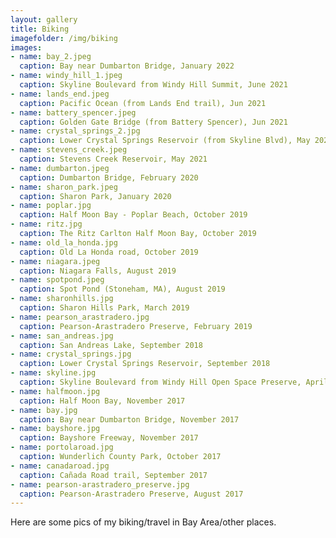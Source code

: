 ```yaml
---
layout: gallery
title: Biking
imagefolder: /img/biking
images:
- name: bay_2.jpeg
  caption: Bay near Dumbarton Bridge, January 2022
- name: windy_hill_1.jpeg
  caption: Skyline Boulevard from Windy Hill Summit, June 2021
- name: lands_end.jpeg
  caption: Pacific Ocean (from Lands End trail), Jun 2021
- name: battery_spencer.jpeg
  caption: Golden Gate Bridge (from Battery Spencer), Jun 2021
- name: crystal_springs_2.jpg
  caption: Lower Crystal Springs Reservoir (from Skyline Blvd), May 2021
- name: stevens_creek.jpeg
  caption: Stevens Creek Reservoir, May 2021
- name: dumbarton.jpeg
  caption: Dumbarton Bridge, February 2020
- name: sharon_park.jpeg
  caption: Sharon Park, January 2020
- name: poplar.jpg
  caption: Half Moon Bay - Poplar Beach, October 2019
- name: ritz.jpg
  caption: The Ritz Carlton Half Moon Bay, October 2019
- name: old_la_honda.jpg
  caption: Old La Honda road, October 2019
- name: niagara.jpeg
  caption: Niagara Falls, August 2019
- name: spotpond.jpeg
  caption: Spot Pond (Stoneham, MA), August 2019
- name: sharonhills.jpg
  caption: Sharon Hills Park, March 2019
- name: pearson_arastradero.jpg
  caption: Pearson-Arastradero Preserve, February 2019
- name: san_andreas.jpg
  caption: San Andreas Lake, September 2018  
- name: crystal_springs.jpg
  caption: Lower Crystal Springs Reservoir, September 2018
- name: skyline.jpg
  caption: Skyline Boulevard from Windy Hill Open Space Preserve, April 2018
- name: halfmoon.jpg
  caption: Half Moon Bay, November 2017
- name: bay.jpg
  caption: Bay near Dumbarton Bridge, November 2017
- name: bayshore.jpg
  caption: Bayshore Freeway, November 2017
- name: portolaroad.jpg
  caption: Wunderlich County Park, October 2017
- name: canadaroad.jpg
  caption: Cañada Road trail, September 2017
- name: pearson-arastradero_preserve.jpg
  caption: Pearson-Arastradero Preserve, August 2017
---
```

<!---
Put content to be put at top of gallery below this comment block.
--->
Here are some pics of my biking/travel in Bay Area/other places.
